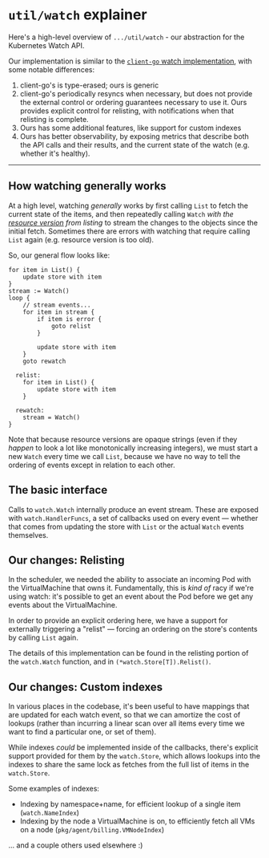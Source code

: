 # `util/watch` explainer

Here's a high-level overview of `.../util/watch` - our abstraction for the Kubernetes Watch API.

Our implementation is similar to the [`client-go` watch implementation], with some notable
differences:

1. client-go's is type-erased; ours is generic
2. client-go's periodically resyncs when necessary, but does not provide the external control or
   ordering guarantees necessary to use it. Ours provides explicit control for relisting, with
   notifications when that relisting is complete.
3. Ours has some additional features, like support for custom indexes
4. Ours has better observability, by exposing metrics that describe both the API calls and their
   results, and the current state of the watch (e.g. whether it's healthy).

[`client-go` watch implementation]: https://pkg.go.dev/k8s.io/client-go/tools/watch

---

## How watching generally works

At a high level, watching _generally_ works by first calling `List` to fetch the current state of
the items, and then repeatedly calling `Watch` _with the [resource version] from listing_ to stream
the changes to the objects since the initial fetch. Sometimes there are errors with watching that
require calling `List` again (e.g. resource version is too old).

[resource version]: https://kubernetes.io/docs/reference/using-api/api-concepts/#resource-versions

So, our general flow looks like:

```
for item in List() {
    update store with item
}
stream := Watch()
loop {
    // stream events...
    for item in stream {
        if item is error {
            goto relist
        }

        update store with item
    }
    goto rewatch

  relist:
    for item in List() {
        update store with item
    }

  rewatch:
    stream = Watch()
}
```

Note that because resource versions are opaque strings (even if they _happen_ to look a lot like
monotonically increasing integers), we must start a new `Watch` every time we call `List`, because
we have no way to tell the ordering of events except in relation to each other.

## The basic interface

Calls to `watch.Watch` internally produce an event stream. These are exposed with
`watch.HandlerFuncs`, a set of callbacks used on every event — whether that comes from updating the
store with `List` or the actual `Watch` events themselves.

## Our changes: Relisting

In the scheduler, we needed the ability to associate an incoming Pod with the VirtualMachine that
owns it. Fundamentally, this is _kind of_ racy if we're using watch: it's possible to get an event
about the Pod before we get any events about the VirtualMachine.

In order to provide an explicit ordering here, we have a support for externally triggering a
"relist" — forcing an ordering on the store's contents by calling `List` again.

The details of this implementation can be found in the relisting portion of the `watch.Watch`
function, and in `(*watch.Store[T]).Relist()`.

## Our changes: Custom indexes

In various places in the codebase, it's been useful to have mappings that are updated for each watch
event, so that we can amortize the cost of lookups (rather than incurring a linear scan over all
items every time we want to find a particular one, or set of them).

While indexes _could_ be implemented inside of the callbacks, there's explicit support provided for
them by the `watch.Store`, which allows lookups into the indexes to share the same lock as fetches
from the full list of items in the `watch.Store`.

Some examples of indexes:

- Indexing by namespace+name, for efficient lookup of a single item (`watch.NameIndex`)
- Indexing by the node a VirtualMachine is on, to efficiently fetch all VMs on a node
    (`pkg/agent/billing.VMNodeIndex`)

... and a couple others used elsewhere :)
